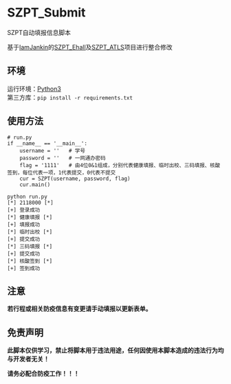 # SZPT_Submit
SZPT自动填报信息脚本

基于[IamJankin](https://github.com/IamJankin)的[SZPT_Ehall](https://github.com/IamJankin/SZPT_Ehall)及[SZPT_ATLS](https://github.com/IamJankin/SZPT_ATLS)项目进行整合修改  

## 环境
运行环境：[Python3](https://www.python.org/)  
第三方库：`pip install -r requirements.txt`  

## 使用方法
```
# run.py
if __name__ == '__main__':
    username = ''   # 学号
    password = ''   # 一网通办密码
    flag = '1111'   # 由4位0&1组成，分别代表健康填报、临时出校、三码填报、核酸签到，每位代表一项，1代表提交，0代表不提交
    cur = SZPT(username, password, flag)
    cur.main()
```

```
python run.py
[*] 2118000 [*]
[+] 登录成功
[*] 健康填报 [*]
[+] 填报成功
[*] 临时出校 [*]
[+] 提交成功
[*] 三码填报 [*]
[+] 提交成功
[*] 核酸签到 [*]
[+] 签到成功
```

## 注意
**若行程或相关防疫信息有变更请手动填报以更新表单。**

## 免责声明
**此脚本仅供学习，禁止将脚本用于违法用途，任何因使用本脚本造成的违法行为均与开发者无关！**

**请务必配合防疫工作！！！**
